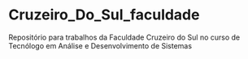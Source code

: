 # Cruzeiro_Do_Sul_faculdade
Repositório para trabalhos da Faculdade Cruzeiro do Sul no curso de Tecnólogo em Análise e Desenvolvimento de Sistemas
